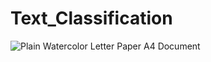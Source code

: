 # Text_Classification
![Plain Watercolor Letter Paper A4 Document](https://user-images.githubusercontent.com/100196185/192103099-784c5747-32fa-44e3-a5ad-cf7ba9bc2b29.png)
